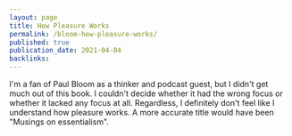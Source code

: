 ```yaml
---
layout: page
title: How Pleasure Works
permalink: /bloom-how-pleasure-works/
published: true
publication_date: 2021-04-04
backlinks: 
---
```


I'm a fan of Paul Bloom as a thinker and podcast guest, but I didn't get much out of this book. I couldn't decide whether it had the wrong focus or whether it lacked any focus at all. Regardless, I definitely don't feel like I understand how pleasure works. A more accurate title would have been "Musings on essentialism".